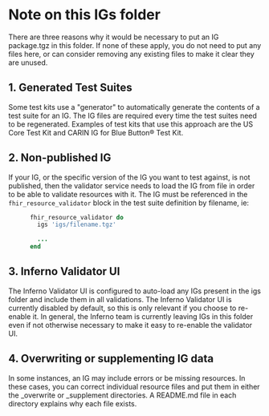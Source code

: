 # Note on this IGs folder

There are three reasons why it would be necessary to put an IG package.tgz in this folder. If none of these apply, you do not need to put any files here, or can consider removing any existing files to make it clear they are unused.

## 1. Generated Test Suites
Some test kits use a "generator" to automatically generate the contents of a test suite for an IG. The IG files are required every time the test suites need to be regenerated. Examples of test kits that use this approach are the US Core Test Kit and CARIN IG for Blue Button® Test Kit.


## 2. Non-published IG
If your IG, or the specific version of the IG you want to test against, is not published, then the validator service needs to load the IG from file in order to be able to validate resources with it. The IG must be referenced in the `fhir_resource_validator` block in the test suite definition by filename, ie:

```ruby
      fhir_resource_validator do
        igs 'igs/filename.tgz'

        ...
      end
```

## 3. Inferno Validator UI
The Inferno Validator UI is configured to auto-load any IGs present in the igs folder and include them in all validations. The Inferno Validator UI is currently disabled by default, so this is only relevant if you choose to re-enable it. In general, the Inferno team is currently leaving IGs in this folder even if not otherwise necessary to make it easy to re-enable the validator UI.

## 4. Overwriting or supplementing IG data
In some instances, an IG may include errors or be missing resources. In these cases, you can correct individual resource files and put them in either the <ig package name>_overwrite or <ig package name>_supplement directories.
A README.md file in each directory explains why each file exists.